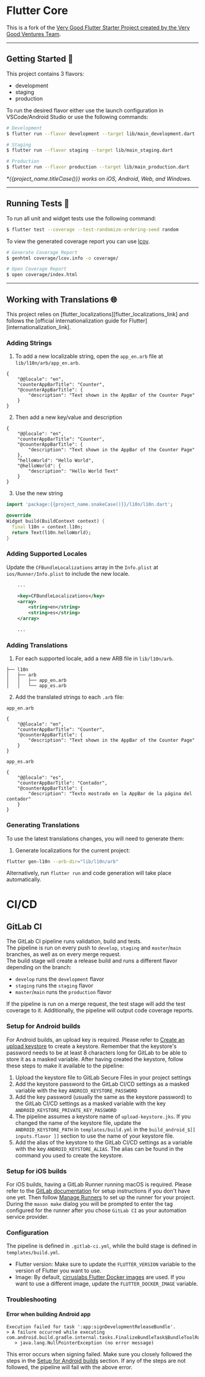 # Flutter Core

This is a fork of the [Very Good Flutter Starter Project created by the Very Good Ventures Team][very_good_ventures_link].

---

## Getting Started 🚀

This project contains 3 flavors:

- development
- staging
- production

To run the desired flavor either use the launch configuration in VSCode/Android Studio or use the following commands:

```sh
# Development
$ flutter run --flavor development --target lib/main_development.dart

# Staging
$ flutter run --flavor staging --target lib/main_staging.dart

# Production
$ flutter run --flavor production --target lib/main_production.dart
```

_\*{{project_name.titleCase()}} works on iOS, Android, Web, and Windows._

---

## Running Tests 🧪

To run all unit and widget tests use the following command:

```sh
$ flutter test --coverage --test-randomize-ordering-seed random
```

To view the generated coverage report you can use [lcov](https://github.com/linux-test-project/lcov).

```sh
# Generate Coverage Report
$ genhtml coverage/lcov.info -o coverage/

# Open Coverage Report
$ open coverage/index.html
```

---

## Working with Translations 🌐

This project relies on [flutter_localizations][flutter_localizations_link] and follows the [official internationalization guide for Flutter][internationalization_link].

### Adding Strings

1. To add a new localizable string, open the `app_en.arb` file at `lib/l10n/arb/app_en.arb`.

```arb
{
    "@@locale": "en",
    "counterAppBarTitle": "Counter",
    "@counterAppBarTitle": {
        "description": "Text shown in the AppBar of the Counter Page"
    }
}
```

2. Then add a new key/value and description

```arb
{
    "@@locale": "en",
    "counterAppBarTitle": "Counter",
    "@counterAppBarTitle": {
        "description": "Text shown in the AppBar of the Counter Page"
    },
    "helloWorld": "Hello World",
    "@helloWorld": {
        "description": "Hello World Text"
    }
}
```

3. Use the new string

```dart
import 'package:{{project_name.snakeCase()}}/l10n/l10n.dart';

@override
Widget build(BuildContext context) {
  final l10n = context.l10n;
  return Text(l10n.helloWorld);
}
```

### Adding Supported Locales

Update the `CFBundleLocalizations` array in the `Info.plist` at `ios/Runner/Info.plist` to include the new locale.

```xml
    ...

    <key>CFBundleLocalizations</key>
	<array>
		<string>en</string>
		<string>es</string>
	</array>

    ...
```

### Adding Translations

1. For each supported locale, add a new ARB file in `lib/l10n/arb`.

```
├── l10n
│   ├── arb
│   │   ├── app_en.arb
│   │   └── app_es.arb
```

2. Add the translated strings to each `.arb` file:

`app_en.arb`

```arb
{
    "@@locale": "en",
    "counterAppBarTitle": "Counter",
    "@counterAppBarTitle": {
        "description": "Text shown in the AppBar of the Counter Page"
    }
}
```

`app_es.arb`

```arb
{
    "@@locale": "es",
    "counterAppBarTitle": "Contador",
    "@counterAppBarTitle": {
        "description": "Texto mostrado en la AppBar de la página del contador"
    }
}
```

### Generating Translations

To use the latest translations changes, you will need to generate them:

1. Generate localizations for the current project:

```sh
flutter gen-l10n --arb-dir="lib/l10n/arb"
```

Alternatively, run `flutter run` and code generation will take place automatically.

# CI/CD
## GitLab CI
The GitLab CI pipeline runs validation, build and tests.  
The pipeline is run on every push to `develop`, `staging` and `master`/`main` branches, as well as on every merge request.  
The build stage will create a release build and runs a different flavor depending on the branch:  
- `develop` runs the `development` flavor
- `staging` runs the `staging` flavor
- `master`/`main` runs the `production` flavor

If the pipeline is run on a merge request, the test stage will add the test coverage to it. Additionally, the pipeline will output code coverage reports.

### Setup for Android builds
For Android builds, an upload key is required. Please refer to [Create an upload keystore](https://docs.flutter.dev/deployment/android#create-an-upload-keystore) to create a keystore. Remember that the keystore's password needs to be at least 8 characters long for GitLab to be able to store it as a masked variable. After having created the keystore, follow these steps to make it available to the pipeline:
1. Upload the keystore file to GitLab Secure Files in your project settings
2. Add the keystore password to the GitLab CI/CD settings as a masked variable with the key `ANDROID_KEYSTORE_PASSWORD`
3. Add the key password (usually the same as the keystore password) to the GitLab CI/CD settings as a masked variable with the key `ANDROID_KEYSTORE_PRIVATE_KEY_PASSWORD`
4. The pipeline assumes a keystore name of `upload-keystore.jks`. If you changed the name of the keystore file, update the `ANDROID_KEYSTORE_PATH` in `templates/build.yml` in the `build_android_$[[ inputs.flavor ]]` section to use the name of your keystore file.
5. Add the alias of the keystore to the GitLab CI/CD settings as a variable with the key `ANDROID_KEYSTORE_ALIAS`. The alias can be found in the command you used to create the keystore.

### Setup for iOS builds
For iOS builds, having a GitLab Runner running macOS is required. Please refer to the [GitLab documentation](https://docs.gitlab.com/runner/install/osx.html) for setup instructions if you don't have one yet. Then follow [Manage Runners](https://docs.gitlab.com/ee/ci/runners/runners_scope.html) to set up the runner for your project. During the `mason make` dialog you will be prompted to enter the tag configured for the runner after you chose `GitLab CI` as your automation service provider.  

### Configuration
The pipeline is defined in `.gitlab-ci.yml`, while the build stage is defined in `templates/build.yml`.  
- Flutter version: Make sure to update the `FLUTTER_VERSION` variable to the version of Flutter you want to use. 
- Image: By default, [cirruslabs Flutter Docker images](https://github.com/cirruslabs/docker-images-flutter/pkgs/container/flutter) are used. If you want to use a different image, update the `FLUTTER_DOCKER_IMAGE` variable.


### Troubleshooting
#### Error when building Android app
```
Execution failed for task ':app:signDevelopmentReleaseBundle'.
> A failure occurred while executing com.android.build.gradle.internal.tasks.FinalizeBundleTask$BundleToolRunnable
   > java.lang.NullPointerException (no error message)
```
This error occurs when signing failed. Make sure you closely followed the steps in the [Setup for Android builds](#setup-for-android-builds) section. If any of the steps are not followed, the pipeline will fail with the above error.

[very_good_ventures_link]: https://github.com/VeryGoodOpenSource/{{project_name.snakeCase()}}
